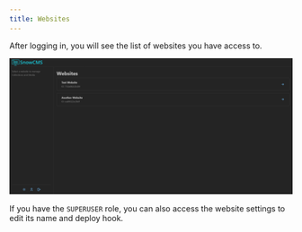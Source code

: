 ```yaml
---
title: Websites
---
```


After logging in, you will see the list of websites you have access to.

![Websites](../../../assets/docs/user/websites.png)

If you have the `SUPERUSER` role, you can also access the website settings to edit its name and deploy hook.